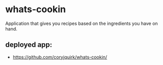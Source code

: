 # whats-cookin
Application that gives you recipes based on the ingredients you have on hand.

## deployed app:
* https://github.com/coryjquirk/whats-cookin/ 
